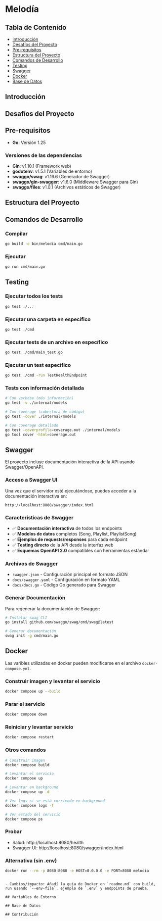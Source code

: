 # Melodía

## Tabla de Contenido
- [Introducción](#introducción)
- [Desafíos del Proyecto](#desafíos-del-proyecto)
- [Pre-requisitos](#pre-requisitos)
- [Estructura del Proyecto](#estructura-del-proyecto)
- [Comandos de Desarrollo](#comandos-de-desarrollo)
- [Testing](#testing)
- [Swagger](#swagger)
- [Docker](#docker)
- [Base de Datos](#base-de-datos)

## Introducción


## Desafíos del Proyecto


## Pre-requisitos
- **Go**: Versión 1.25

### Versiones de las dependencias
- **Gin**: v1.10.1 (Framework web)
- **godotenv**: v1.5.1 (Variables de entorno)
- **swaggo/swag**: v1.16.6 (Generador de Swagger)
- **swaggo/gin-swagger**: v1.6.0 (Middleware Swagger para Gin)
- **swaggo/files**: v1.0.1 (Archivos estáticos de Swagger)

## Estructura del Proyecto


## Comandos de Desarrollo

### Compilar 
```bash
go build -o bin/melodia cmd/main.go
```

### Ejecutar
```bash
go run cmd/main.go
```


## Testing
### Ejecutar todos los tests
```bash
go test ./... 
```

### Ejecutar una carpeta en específico
```bash
go test ./cmd
```

### Ejecutar tests de un archivo en específico
```bash
go test ./cmd/main_test.go
```

### Ejecutar un test específico
```bash
go test ./cmd -run TestHealthEndpoint
```

### Tests con información detallada
```bash
# Con verbose (más información)
go test -v ./internal/models

# Con coverage (cobertura de código)
go test -cover ./internal/models

# Con coverage detallado
go test -coverprofile=coverage.out ./internal/models
go tool cover -html=coverage.out
```

## Swagger
El proyecto incluye documentación interactiva de la API usando Swagger/OpenAPI.

### Acceso a Swagger UI
Una vez que el servidor esté ejecutándose, puedes acceder a la documentación interactiva en:
```
http://localhost:8080/swagger/index.html
```

### Características de Swagger
- ✅ **Documentación interactiva** de todos los endpoints
- ✅ **Modelos de datos** completos (Song, Playlist, PlaylistSong)
- ✅ **Ejemplos de requests/responses** para cada endpoint
- ✅ **Testing directo** de la API desde la interfaz web
- ✅ **Esquemas OpenAPI 2.0** compatibles con herramientas estándar

### Archivos de Swagger
- `swagger.json` - Configuración principal en formato JSON
- `docs/swagger.yaml` - Configuración en formato YAML
- `docs/docs.go` - Código Go generado para Swagger

### Generar Documentación
Para regenerar la documentación de Swagger:
```bash
# Instalar swag CLI
go install github.com/swaggo/swag/cmd/swag@latest

# Generar documentación
swag init -g cmd/main.go
```

## Docker
 
Las varibles utilizadas en docker pueden modificarse en el archivo `docker-compose.yml`.

### Construir imagen y levantar el servicio
```bash
docker compose up --build
```

### Parar el servicio
```bash
docker compose down
```

### Reiniciar y levantar servicio
```bash
docker compose restart
```

### Otros comandos
```bash
# Construir imagen
docker compose build

# Levantar el servicio
docker compose up

# Levantar en background
docker compose up -d

# Ver logs si se está corriendo en background
docker compose logs -f

# Ver estado del servicio
docker compose ps

```

### Probar
- Salud: http://localhost:8080/health
- Swagger UI: http://localhost:8080/swagger/index.html

### Alternativa (sin .env)
```bash
docker run --rm -p 8080:8080 -e HOST=0.0.0.0 -e PORT=8080 melodia
```
```

- Cambios/impacto: Añadí la guía de Docker en `readme.md` con build, run usando `--env-file`, ejemplo de `.env` y endpoints de prueba.

## Variables de Entorno

## Base de Datos

## Contribución


